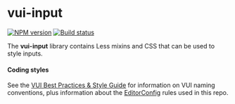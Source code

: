 # vui-input
[![NPM version][npm-image]][npm-url]
[![Build status][ci-image]][ci-url]

The **vui-input**  library contains Less mixins and CSS that can be used to style inputs.

#### Coding styles
See the [VUI Best Practices & Style Guide](https://github.com/Brightspace/valence-ui-docs/wiki/Best-Practices-&-Style-Guide) for information on VUI naming conventions, plus information about the [EditorConfig](http://editorconfig.org) rules used in this repo.

[npm-url]: https://npmjs.org/package/vui-input
[npm-image]: https://img.shields.io/npm/v/vui-input.svg
[ci-image]: https://travis-ci.org/Brightspace/valence-ui-input.svg?branch=master
[ci-url]: https://travis-ci.org/Brightspace/valence-ui-input
